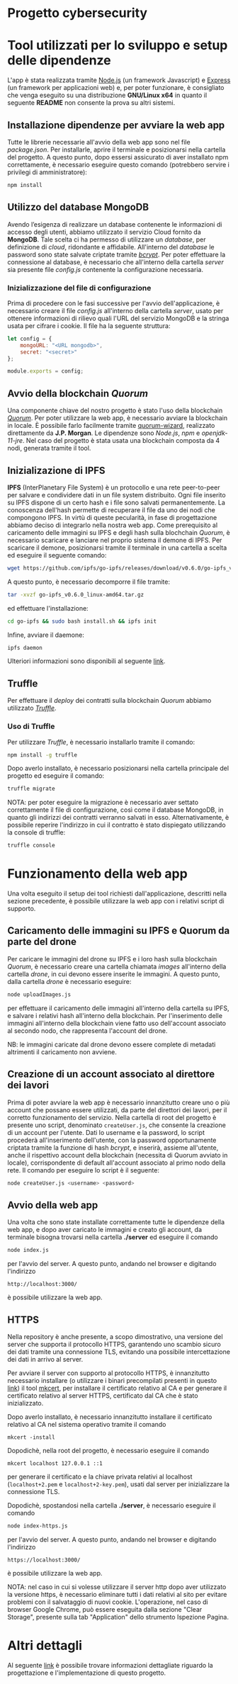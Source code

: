 # Progetto cybersecurity

# Tool utilizzati per lo sviluppo e setup delle dipendenze

L'app è stata realizzata tramite [Node.js](https://nodejs.org/it/) (un framework Javascript) e [Express](https://expressjs.com/it/) (un framework per applicazioni web) e, per poter funzionare, è consigliato che venga eseguito su una distribuzione **GNU/Linux x64** in quanto il seguente **README** non consente la prova su altri sistemi.

## Installazione dipendenze per avviare la web app
Tutte le librerie necessarie all'avvio della web app sono nel file *package.json*. Per installarle, aprire il terminale e posizionarsi nella cartella del progetto. A questo punto, dopo essersi assicurato di aver installato npm correttamente, è necessario eseguire questo comando (potrebbero servire i privilegi di amministratore):

```bash
npm install 
```

## Utilizzo del database MongoDB
Avendo l’esigenza di realizzare un database contenente le informazioni di accesso degli utenti, abbiamo utilizzato il servizio Cloud fornito da **MongoDB**.
Tale scelta ci ha permesso di utilizzare un *database*, per definizione di *cloud*, ridondante e affidabile. All'interno del *database* le password sono state salvate criptate tramite [*bcrypt*](https://it.wikipedia.org/wiki/Bcrypt). Per poter effettuare la connessione al database, è necessario che all'interno della cartella *server* sia presente file *config.js* contenente la configurazione necessaria.

### Inizializzazione del file di configurazione

Prima di procedere con le fasi successive per l'avvio dell'applicazione, è necessario creare il file *config.js* all'interno della cartella *server*, usato per ottenere informazioni di rilievo quali l'URL del servizio MongoDB e la stringa usata per cifrare i cookie. Il file ha la seguente struttura:

```javascript
let config = {
    mongoURL: "<URL mongodb>",
    secret: "<secret>"
};

module.exports = config;
```

## Avvio della blockchain *Quorum*

Una componente chiave del nostro progetto è stato l'uso della blockchain [*Quorum*](https://www.goquorum.com/). Per poter utilizzare la web app, è necessario avviare la blockchain in locale. È possibile farlo facilmente tramite [quorum-wizard](https://github.com/jpmorganchase/quorum-wizard), realizzato direttamente da **J.P. Morgan**. Le dipendenze sono *Node.js*, *npm* e *openjdk-11-jre*. Nel caso del progetto è stata usata una blockchain composta da 4 nodi, generata tramite il tool.

## Inizializazione di IPFS

**IPFS** (InterPlanetary File System) è un protocollo e una rete peer-to-peer per salvare e condividere dati in un file system distribuito. Ogni file inserito su IPFS dispone di un certo hash e i file sono salvati permanentemente. La conoscenza dell'hash permette di recuperare il file da uno dei nodi che compongono IPFS. In virtù di queste pecularità, in fase di progettazione abbiamo deciso di integrarlo nella nostra web app.
Come prerequisito al caricamento delle immagini su IPFS e degli hash sulla blochchain *Quorum*, è necessario scaricare e lanciare nel proprio sistema il demone di IPFS. Per scaricare il demone, posizionarsi tramite il terminale in una cartella a scelta ed eseguire il seguente comando:
```bash
wget https://github.com/ipfs/go-ipfs/releases/download/v0.6.0/go-ipfs_v0.6.0_linux-amd64.tar.gz
```
A questo punto, è necessario decomporre il file tramite:   
```bash
tar -xvzf go-ipfs_v0.6.0_linux-amd64.tar.gz
```
ed effettuare l'installazione:
```bash
cd go-ipfs && sudo bash install.sh && ipfs init
```
Infine, avviare il daemone:
```bash
ipfs daemon
```
Ulteriori informazioni sono disponibili al seguente [link](https://docs.ipfs.io/how-to/command-line-quick-start/#install-ipfs).

## Truffle

Per effettuare il *deploy* dei contratti sulla blockchain *Quorum* abbiamo utilizzato [*Truffle*](https://www.trufflesuite.com/). 

### Uso di Truffle

Per utilizzare *Truffle*, è necessario installarlo tramite il comando:
```bash
npm install -g truffle
```
Dopo averlo installato, è necessario posizionarsi nella cartella principale del progetto ed eseguire il comando:
```bash
truffle migrate
```
NOTA: per poter eseguire la migrazione è necessario aver settato correttamente il file di configurazione, così come il database MongoDB, in quanto gli indirizzi dei contratti verranno salvati in esso. Alternativamente, è possibile reperire l'indirizzo in cui il contratto è stato dispiegato utilizzando la console di truffle:
```bash
truffle console
```

# Funzionamento della web app

Una volta eseguito il setup dei tool richiesti dall'applicazione, descritti nella sezione precedente, è possibile utilizzare la web app con i relativi script di supporto.

## Caricamento delle immagini su IPFS e Quorum da parte del drone
Per caricare le immagini del drone su IPFS e i loro hash sulla blockchain *Quorum*, è necessario creare una cartella chiamata *images* all'interno della cartella *drone*, in cui devono essere inserite le immagini. A questo punto, dalla cartella *drone* è necessario eseguire:
```bash
node uploadImages.js
```
per effettuare il caricamento delle immagini all'interno della cartella su IPFS, e salvare i relativi hash all'interno della blockchain. Per l'inserimento delle immagini all'interno della blockchain viene fatto uso dell'account associato al secondo nodo, che rappresenta l'account del drone. 

NB: le immagini caricate dal drone devono essere complete di metadati altrimenti il caricamento non avviene.

## Creazione di un account associato al direttore dei lavori

Prima di poter avviare la web app è necessario innanzitutto creare uno o più account che possano essere utilizzati, da parte del direttori dei lavori, per il corretto funzionamento del servizio. Nella cartella di root del progetto è presente uno script, denominato `createUser.js`, che consente la creazione di un account per l'utente. Dati lo username e la password, lo script procederà all'inserimento dell'utente, con la password opportunamente criptata tramite la funzione di hash *bcrypt*, e inserirà, assieme all'utente, anche il rispettivo account della blockchain (necessita di Quorum avviato in locale), corrispondente di default all'account associato al primo nodo della rete. Il comando per eseguire lo script è il seguente:
```bash
node createUser.js <username> <password>
```

## Avvio della web app

Una volta che sono state installate correttamente tutte le dipendenze della web app, e dopo aver caricato le immagini e creato gli account, da terminale bisogna trovarsi nella cartella **./server** ed eseguire il comando 
```bash
node index.js
```
per l'avvio del server. A questo punto, andando nel browser e digitando l'indirizzo 
```
http://localhost:3000/
```
è possibile utilizzare la web app.

## HTTPS

Nella repository è anche presente, a scopo dimostrativo, una versione del server che supporta il protocollo HTTPS, garantendo uno scambio sicuro dei dati tramite una connessione TLS, evitando una possibile intercettazione dei dati in arrivo al server.

Per avviare il server con supporto al protocollo HTTPS, è innanzitutto necessario installare (o utilizzare i binari precompilati presenti in questo [link](https://github.com/FiloSottile/mkcert/releases)) il tool [mkcert](https://github.com/FiloSottile/mkcert), per installare il certificato relativo al CA e per generare il certificato relativo al server HTTPS, certificato dal CA che è stato inizializzato.

Dopo averlo installato, è necessario innanzitutto installare il certificato relativo al CA nel sistema operativo tramite il comando
```
mkcert -install
```

Dopodichè, nella root del progetto, è necessario eseguire il comando
```
mkcert localhost 127.0.0.1 ::1
```
per generare il certificato e la chiave privata relativi al localhost (`localhost+2.pem` e `localhost+2-key.pem`), usati dal server per inizializzare la connessione TLS.

Dopodichè, spostandosi nella cartella **./server**, è necessario eseguire il comando
```bash
node index-https.js
```
per l'avvio del server. A questo punto, andando nel browser e digitando l'indirizzo 
```
https://localhost:3000/
```
è possibile utilizzare la web app.

NOTA: nel caso in cui si volesse utilizzare il server http dopo aver utilizzato la versione https, è necessario eliminare tutti i dati relativi al sito per evitare problemi con il salvataggio di nuovi cookie. L'operazione, nel caso di browser Google Chrome, può essere eseguita dalla sezione "Clear Storage", presente sulla tab "Application" dello strumento Ispezione Pagina.

# Altri dettagli
Al seguente [link](https://github.com/kevincela/progetto-cybersecurity/blob/master/relazione.pdf) è possibile trovare informazioni dettagliate riguardo la progettazione e l'implementazione di questo progetto.
